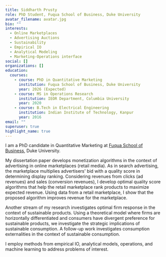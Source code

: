 ```yaml
---
title: Siddharth Prusty
role: PhD Student, Fuqua School of Business, Duke University
avatar_filename: avatar.jpg
bio: ""
interests:
  - Online Marketplaces
  - Advertising Auctions
  - Sustainability
  - Empirical IO
  - Analytical Modeling
  - Marketing-Operations interface
social: []
organizations: []
education:
  courses:
    - course: PhD in Quantitative Marketing
      institution: Fuqua School of Business, Duke University
      year: 2026 (Expected)
    - course: MS in Operations Research
      institution: IEOR Department, Columbia University
      year: 2020
    - course: B.Tech in Electrical Engineering
      institution: Indian Institute of Technology, Kanpur
      year: 2016
email: ""
superuser: true
highlight_name: true
---
```

I am a PhD candidate in Quantitative Marketing at [Fuqua School of Business](https://www.fuqua.duke.edu/), Duke University. 

My dissertation paper develops monetization algorithms in the context of advertising in online marketplaces (retail media). As in search advertising, the marketplace multiplies advertisers' bid with a quality score in determining display ranking. Considering revenues from clicks (ad revenues) and sales (conversion revenues), I develop optimal quality score algorithms that help the retail marketplace rank products to maximize  expected revenue. Using data from a retail marketplace, I show that the proposed algorithm improves revenue for the marketplace.

Another stream of my research investigates optimal firm response in the context of sustainable products. Using a theoretical model where firms are horizontally differentiated and consumers have divergent preference for sustainable products, we investigate the strategic implications of sustainable consumption. A follow-up work investigates consumption externalities in the context of sustainable consumption.

I employ methods from empirical IO, analytical models, operations, and machine learning to address problems of interest.  
